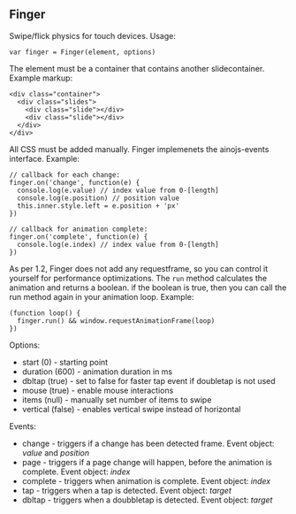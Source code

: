 Finger
------

Swipe/flick physics for touch devices. Usage:

    var finger = Finger(element, options)

The element must be a container that contains another slidecontainer. Example markup:

    <div class="container">
      <div class="slides">
        <div class="slide"></div>
        <div class="slide"></div>
      </div>
    </div>


All CSS must be added manually. Finger implemenets the ainojs-events interface. Example:
  
    // callback for each change:
    finger.on('change', function(e) {
      console.log(e.value) // index value from 0-[length]
      console.log(e.position) // position value
      this.inner.style.left = e.position + 'px'
    })

    // callback for animation complete:
    finger.on('complete', function(e) {
      console.log(e.index) // index value from 0-[length]
    })

As per 1.2, Finger does not add any requestframe, so you can control it yourself for performance optimizations.
The `run` method calculates the animation and returns a boolean. if the boolean is true, then you can call the run method again in your animation loop. Example:

    (function loop() {
      finger.run() && window.requestAnimationFrame(loop)
    })

Options:

- start (0) - starting point
- duration (600) - animation duration in ms
- dbltap (true) - set to false for faster tap event if doubletap is not used
- mouse (true) - enable mouse interactions
- items (null) - manually set number of items to swipe
- vertical (false) - enables vertical swipe instead of horizontal

Events:

- change - triggers if a change has been detected frame. Event object: *value* and *position*
- page - triggers if a page change will happen, before the animation is complete. Event object: *index*
- complete - triggers when animation is complete. Event object: *index*
- tap - triggers when a tap is detected. Event object: *target*
- dbltap - triggers when a doubbletap is detected. Event object: *target*

